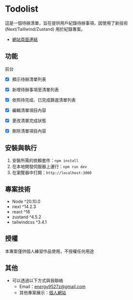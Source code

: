 # Todolist

這是一個待辦清單，旨在提供用戶紀錄待辦事項，因使用了新技術(Next/Taillwind/Zustand) 用於紀錄專案。

-   [網站頁面連結](https://ben0588.github.io/vue_mu_ri_homeware/#/)

## 功能

前台
- [x] 顯示待辦清單列表
- [x] 新增待辦事項至清單列表
- [x] 依照待完成、已完成篩選清單列表
- [x] 編輯清單項目內容
- [x] 更改清單完成狀態
- [x] 刪除清單項目內容


## 安裝與執行

1. 安裝所需的依賴套件：`npm install`
2. 在本地開發伺服器上運行：`npm run dev`
3. 在瀏覽器中打開：`http://localhost:3000`

## 專案技術

-   Node ^20.10.0
-   next ^14.2.3
-   react ^18
-   zustand ^4.5.2
-   tailwindcss ^3.4.1


## 授權

本專案僅供個人練習作品使用，不授權任何用途

## 其他

-   可以透過以下方式與我聯絡
    -   Email：energy9527z@gmail.com
    -   其他專案展示：[個人網站](https://ben0588.github.io/PersonalWebsite/#/)
